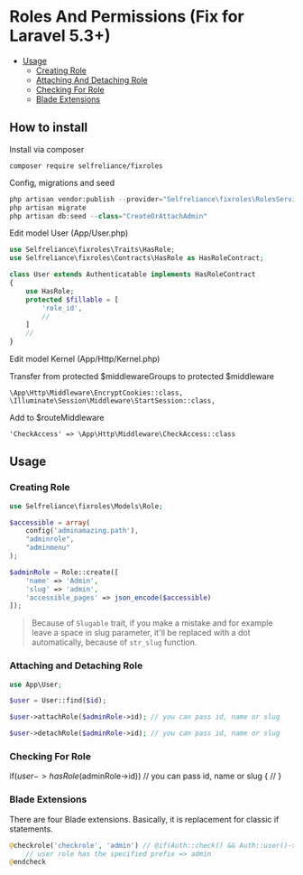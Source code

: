 # Roles And Permissions (Fix for Laravel 5.3+)

- [Usage](#usage)
    - [Creating Role](#creating-role)
    - [Attaching And Detaching Role](#attaching-and-detaching-role)
    - [Checking For Role](#checking-for-role)
    - [Blade Extensions](#blade-extensions)

## How to install

Install via composer
```
composer require selfreliance/fixroles
```

Config, migrations and seed
```php
php artisan vendor:publish --provider="Selfreliance\fixroles\RolesServiceProvider" --force
php artisan migrate
php artisan db:seed --class="CreateOrAttachAdmin"
```

Edit model User (App/User.php)
```php
use Selfreliance\fixroles\Traits\HasRole;
use Selfreliance\fixroles\Contracts\HasRole as HasRoleContract;

class User extends Authenticatable implements HasRoleContract
{
	use HasRole;
	protected $fillable = [
		'role_id',
		//
	]
	//
}
```

Edit model Kernel (App/Http/Kernel.php)

Transfer from protected $middlewareGroups to protected $middleware

```
\App\Http\Middleware\EncryptCookies::class,
\Illuminate\Session\Middleware\StartSession::class,
```

Add to $routeMiddleware

```
'CheckAccess' => \App\Http\Middleware\CheckAccess::class
```

## Usage

### Creating Role

```php
use Selfreliance\fixroles\Models\Role;

$accessible = array(
    config('adminamazing.path'),
    "adminrole",
    "adminmenu"
);

$adminRole = Role::create([
    'name' => 'Admin',
    'slug' => 'admin',
    'accessible_pages' => json_encode($accessible)
]);
```

> Because of `Slugable` trait, if you make a mistake and for example leave a space in slug parameter, it'll be replaced with a dot automatically, because of `str_slug` function.

### Attaching and Detaching Role

```php
use App\User;

$user = User::find($id);

$user->attachRole($adminRole->id); // you can pass id, name or slug
```

```php
$user->detachRole($adminRole->id); // you can pass id, name or slug
```

### Checking For Role

if($user->hasRole($adminRole->id)) // you can pass id, name or slug
{
	//
}

### Blade Extensions

There are four Blade extensions. Basically, it is replacement for classic if statements.

```php
@checkrole('checkrole', 'admin') // @if(Auth::check() && Auth::user()->checkRole($prefix))
    // user role has the specified prefix => admin
@endcheck